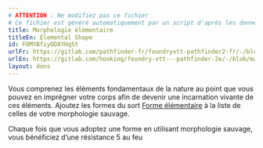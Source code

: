```yaml
---
# ATTENTION : Ne modifiez pas ce fichier
# Ce fichier est généré automatiquement par un script d'après les données du module Foundry VTT officiel et de sa traduction
title: Morphologie élémentaire
titleEn: Elemental Shape
id: F0MYBfiyOD8YHq5t
urlFr: https://gitlab.com/pathfinder-fr/foundryvtt-pathfinder2-fr/-/blob/master/data/feats/F0MYBfiyOD8YHq5t.htm
urlEn: https://gitlab.com/hooking/foundry-vtt---pathfinder-2e/-/blob/master/packs/data/feats.db/elemental-shape.json
layout: dons
---
```

Vous comprenez les éléments fondamentaux de la nature au point que vous pouvez en imprégner votre corps afin de devenir une incarnation vivante de ces éléments. Ajoutez les formes du sort [Forme élémentaire](../sorts/forme-élémentaire.html) à la liste de celles de votre morphologie sauvage.

Chaque fois que vous adoptez une forme en utilisant morphologie sauvage, vous bénéficiez d’une résistance 5 au feu

